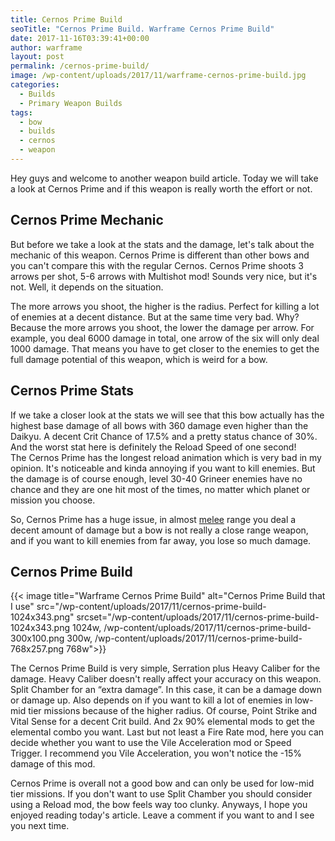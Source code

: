 ```yaml
---
title: Cernos Prime Build
seoTitle: "Cernos Prime Build. Warframe Cernos Prime Build"
date: 2017-11-16T03:39:41+00:00
author: warframe
layout: post
permalink: /cernos-prime-build/
image: /wp-content/uploads/2017/11/warframe-cernos-prime-build.jpg
categories:
  - Builds
  - Primary Weapon Builds
tags:
  - bow
  - builds
  - cernos
  - weapon
---
```

Hey guys and welcome to another weapon build article. Today we will take a look at Cernos Prime and if this weapon is really worth the effort or not. <!--more-->

## Cernos Prime Mechanic

But before we take a look at the stats and the damage, let's talk about the mechanic of this weapon. Cernos Prime is different than other bows and you can't compare this with the regular Cernos. Cernos Prime shoots 3 arrows per shot, 5-6 arrows with Multishot mod! Sounds very nice, but it's not. Well, it depends on the situation.

The more arrows you shoot, the higher is the radius. Perfect for killing a lot of enemies at a decent distance. But at the same time very bad. Why? Because the more arrows you shoot, the lower the damage per arrow. For example, you deal 6000 damage in total, one arrow of the six will only deal 1000 damage. That means you have to get closer to the enemies to get the full damage potential of this weapon, which is weird for a bow.

## Cernos Prime Stats

If we take a closer look at the stats we will see that this bow actually has the highest base damage of all bows with 360 damage even higher than the Daikyu. A decent Crit Chance of 17.5% and a pretty status chance of 30%. And the worst stat here is definitely the Reload Speed of one second! The Cernos Prime has the longest reload animation which is very bad in my opinion. It's noticeable and kinda annoying if you want to kill enemies. But the damage is of course enough, level 30-40 Grineer enemies have no chance and they are one hit most of the times, no matter which planet or mission you choose.

So, Cernos Prime has a huge issue, in almost [melee](https://warframeblog.com/melee-weapons/) range you deal a decent amount of damage but a bow is not really a close range weapon, and if you want to kill enemies from far away, you lose so much damage.

## Cernos Prime Build

{{< image title="Warframe Cernos Prime Build" alt="Cernos Prime Build that I use" src="/wp-content/uploads/2017/11/cernos-prime-build-1024x343.png" srcset="/wp-content/uploads/2017/11/cernos-prime-build-1024x343.png 1024w, /wp-content/uploads/2017/11/cernos-prime-build-300x100.png 300w, /wp-content/uploads/2017/11/cernos-prime-build-768x257.png 768w">}}

The Cernos Prime Build is very simple, Serration plus Heavy Caliber for the damage. Heavy Caliber doesn't really affect your accuracy on this weapon. Split Chamber for an &#8220;extra damage&#8221;. In this case, it can be a damage down or damage up. Also depends on if you want to kill a lot of enemies in low-mid tier missions because of the higher radius. Of course, Point Strike and Vital Sense for a decent Crit build. And 2x 90% elemental mods to get the elemental combo you want. Last but not least a Fire Rate mod, here you can decide whether you want to use the Vile Acceleration mod or Speed Trigger. I recommend you Vile Acceleration, you won't notice the -15% damage of this mod.

Cernos Prime is overall not a good bow and can only be used for low-mid tier missions. If you don't want to use Split Chamber you should consider using a Reload mod, the bow feels way too clunky. Anyways, I hope you enjoyed reading today's article. Leave a comment if you want to and I see you next time.